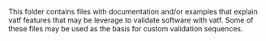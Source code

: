 This folder contains files with documentation and/or examples
that explain vatf features that may be leverage to validate
software with vatf. Some of these files may be used as the
basis for custom validation sequences. 
